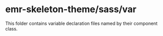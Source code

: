 # emr-skeleton-theme/sass/var

This folder contains variable declaration files named by their component class.
